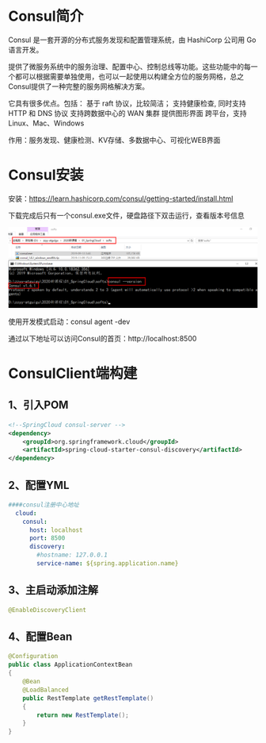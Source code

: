 # Consul简介

Consul 是一套开源的分布式服务发现和配置管理系统，由 HashiCorp 公司用 Go 语言开发。

提供了微服务系统中的服务治理、配置中心、控制总线等功能。这些功能中的每一个都可以根据需要单独使用，也可以一起使用以构建全方位的服务网格，总之Consul提供了一种完整的服务网格解决方案。

它具有很多优点。包括： 基于 raft 协议，比较简洁； 支持健康检查, 同时支持 HTTP 和 DNS 协议 支持跨数据中心的 WAN 集群 提供图形界面 跨平台，支持 Linux、Mac、Windows

作用：服务发现、健康检测、KV存储、多数据中心、可视化WEB界面

# Consul安装

安装：https://learn.hashicorp.com/consul/getting-started/install.html

下载完成后只有一个consul.exe文件，硬盘路径下双击运行，查看版本号信息

![image-20220115183951876](images/image-20220115183951876.png) 

使用开发模式启动：consul agent -dev

通过以下地址可以访问Consul的首页：http://localhost:8500

# ConsulClient端构建

## 1、引入POM

```xml
<!--SpringCloud consul-server -->
<dependency>
    <groupId>org.springframework.cloud</groupId>
    <artifactId>spring-cloud-starter-consul-discovery</artifactId>
</dependency>
```

## 2、配置YML

```yml
####consul注册中心地址
  cloud:
    consul:
      host: localhost
      port: 8500
      discovery:
        #hostname: 127.0.0.1
        service-name: ${spring.application.name}
```

## 3、主启动添加注解

```java
@EnableDiscoveryClient
```

## 4、配置Bean

```java
@Configuration
public class ApplicationContextBean
{
    @Bean
    @LoadBalanced
    public RestTemplate getRestTemplate()
    {
        return new RestTemplate();
    }
}
```









































